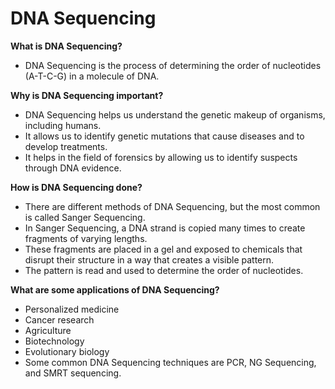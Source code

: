 # DNA Sequencing

**What is DNA Sequencing?**

* DNA Sequencing is the process of determining the order of nucleotides (A-T-C-G) in a molecule of DNA.

**Why is DNA Sequencing important?**

* DNA Sequencing helps us understand the genetic makeup of organisms, including humans.
* It allows us to identify genetic mutations that cause diseases and to develop treatments.
* It helps in the field of forensics by allowing us to identify suspects through DNA evidence.

**How is DNA Sequencing done?**

* There are different methods of DNA Sequencing, but the most common is called Sanger Sequencing.
* In Sanger Sequencing, a DNA strand is copied many times to create fragments of varying lengths.
* These fragments are placed in a gel and exposed to chemicals that disrupt their structure in a way that creates a visible pattern.
* The pattern is read and used to determine the order of nucleotides.

**What are some applications of DNA Sequencing?**

* Personalized medicine
* Cancer research
* Agriculture
* Biotechnology
* Evolutionary biology
* Some common DNA Sequencing techniques are PCR, NG Sequencing, and SMRT sequencing.
